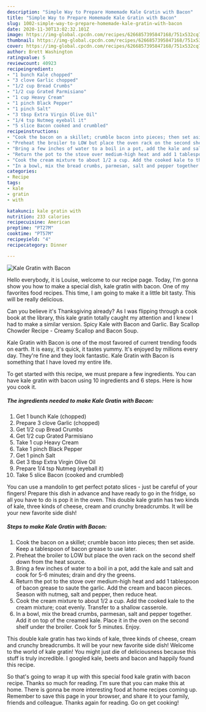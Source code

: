 ```yaml
---
description: "Simple Way to Prepare Homemade Kale Gratin with Bacon"
title: "Simple Way to Prepare Homemade Kale Gratin with Bacon"
slug: 1002-simple-way-to-prepare-homemade-kale-gratin-with-bacon
date: 2020-11-30T13:02:32.101Z
image: https://img-global.cpcdn.com/recipes/6266857395847168/751x532cq70/kale-gratin-with-bacon-recipe-main-photo.jpg
thumbnail: https://img-global.cpcdn.com/recipes/6266857395847168/751x532cq70/kale-gratin-with-bacon-recipe-main-photo.jpg
cover: https://img-global.cpcdn.com/recipes/6266857395847168/751x532cq70/kale-gratin-with-bacon-recipe-main-photo.jpg
author: Brett Washington
ratingvalue: 5
reviewcount: 40923
recipeingredient:
- "1 bunch Kale chopped"
- "3 clove Garlic chopped"
- "1/2 cup Bread Crumbs"
- "1/2 cup Grated Parmisiano"
- "1 cup Heavy Cream"
- "1 pinch Black Pepper"
- "1 pinch Salt"
- "3 tbsp Extra Virgin Olive Oil"
- "1/4 tsp Nutmeg eyeball it"
- "5 slice Bacon cooked and crumbled"
recipeinstructions:
- "Cook the bacon on a skillet; crumble bacon into pieces; then set aside. Keep a tablespoon of bacon grease to use later."
- "Preheat the broiler to LOW but place the oven rack on the second shelf down from the heat source."
- "Bring a few inches of water to a boil in a pot, add the kale and salt and cook for 5-6 minutes; drain and dry the greens."
- "Return the pot to the stove over medium-high heat and add 1 tablespoon of bacon grease to saute the garlic. Add the cream and bacon pieces. Season with nutmeg, salt and pepper, then reduce heat."
- "Cook the cream mixture to about 1/2 a cup. Add the cooked kale to the cream mixture; coat evenly. Transfer to a shallow casserole."
- "In a bowl, mix the bread crumbs, parmesan, salt and pepper together. Add it on top of the creamed kale. Place it in the oven on the second shelf under the broiler. Cook for 5 minutes. Enjoy."
categories:
- Recipe
tags:
- kale
- gratin
- with

katakunci: kale gratin with 
nutrition: 233 calories
recipecuisine: American
preptime: "PT27M"
cooktime: "PT57M"
recipeyield: "4"
recipecategory: Dinner

---
```



![Kale Gratin with Bacon](https://img-global.cpcdn.com/recipes/6266857395847168/751x532cq70/kale-gratin-with-bacon-recipe-main-photo.jpg)

Hello everybody, it is Louise, welcome to our recipe page. Today, I'm gonna show you how to make a special dish, kale gratin with bacon. One of my favorites food recipes. This time, I am going to make it a little bit tasty. This will be really delicious.

Can you believe it&#39;s Thanksgiving already? As I was flipping through a cook book at the library, this kale gratin totally caught my attention and I knew I had to make a similar version. Spicy Kale with Bacon and Garlic. Bay Scallop Chowder Recipe - Creamy Scallop and Bacon Soup.

Kale Gratin with Bacon is one of the most favored of current trending foods on earth. It is easy, it's quick, it tastes yummy. It's enjoyed by millions every day. They're fine and they look fantastic. Kale Gratin with Bacon is something that I have loved my entire life.


To get started with this recipe, we must prepare a few ingredients. You can have kale gratin with bacon using 10 ingredients and 6 steps. Here is how you cook it.

<!--inarticleads1-->

##### The ingredients needed to make Kale Gratin with Bacon:

1. Get 1 bunch Kale (chopped)
1. Prepare 3 clove Garlic (chopped)
1. Get 1/2 cup Bread Crumbs
1. Get 1/2 cup Grated Parmisiano
1. Take 1 cup Heavy Cream
1. Take 1 pinch Black Pepper
1. Get 1 pinch Salt
1. Get 3 tbsp Extra Virgin Olive Oil
1. Prepare 1/4 tsp Nutmeg (eyeball it)
1. Take 5 slice Bacon (cooked and crumbled)


You can use a mandolin to get perfect potato slices - just be careful of your fingers! Prepare this dish in advance and have ready to go in the fridge, so all you have to do is pop it in the oven. This double kale gratin has two kinds of kale, three kinds of cheese, cream and crunchy breadcrumbs. It will be your new favorite side dish! 

<!--inarticleads2-->

##### Steps to make Kale Gratin with Bacon:

1. Cook the bacon on a skillet; crumble bacon into pieces; then set aside. Keep a tablespoon of bacon grease to use later.
1. Preheat the broiler to LOW but place the oven rack on the second shelf down from the heat source.
1. Bring a few inches of water to a boil in a pot, add the kale and salt and cook for 5-6 minutes; drain and dry the greens.
1. Return the pot to the stove over medium-high heat and add 1 tablespoon of bacon grease to saute the garlic. Add the cream and bacon pieces. Season with nutmeg, salt and pepper, then reduce heat.
1. Cook the cream mixture to about 1/2 a cup. Add the cooked kale to the cream mixture; coat evenly. Transfer to a shallow casserole.
1. In a bowl, mix the bread crumbs, parmesan, salt and pepper together. Add it on top of the creamed kale. Place it in the oven on the second shelf under the broiler. Cook for 5 minutes. Enjoy.


This double kale gratin has two kinds of kale, three kinds of cheese, cream and crunchy breadcrumbs. It will be your new favorite side dish! Welcome to the world of kale gratin! You might just die of deliciousness because this stuff is truly incredible. I googled kale, beets and bacon and happily found this recipe. 

So that's going to wrap it up with this special food kale gratin with bacon recipe. Thanks so much for reading. I'm sure that you can make this at home. There is gonna be more interesting food at home recipes coming up. Remember to save this page in your browser, and share it to your family, friends and colleague. Thanks again for reading. Go on get cooking!
